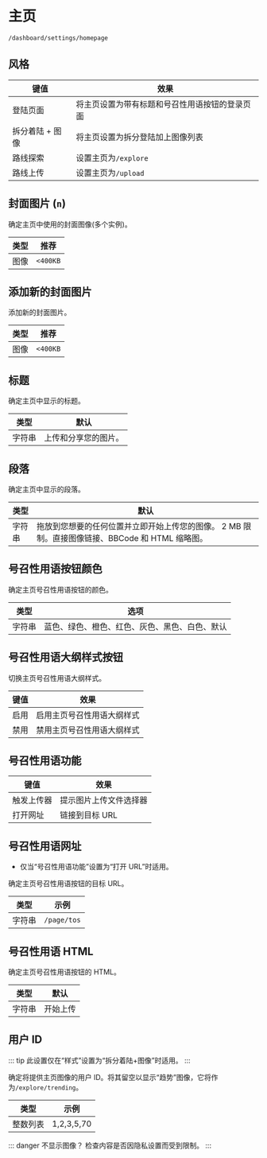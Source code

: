 # 主页

`/dashboard/settings/homepage`

## 风格

|键值 |效果|
| --------------- | -------------------------------------------------- |
|登陆页面 |将主页设置为带有标题和号召性用语按钮的登录页面 |
|拆分着陆 + 图像 |将主页设置为拆分登陆加上图像列表 |
|路线探索 |设置主页为`/explore` |
|路线上传 |设置主页为`/upload` |

## 封面图片 (`n`)

确定主页中使用的封面图像(多个实例)。

|类型 |推荐 |
| ----- | ----------- |
|图像 | `<400KB` |

## 添加新的封面图片

添加新的封面图片。

|类型 |推荐 |
| ----- | ----------- |
|图像 | `<400KB` |

## 标题

确定主页中显示的标题。

|类型 |默认 |
| ------ | ----------------------------- |
|字符串 |上传和分享您的图片。 |

## 段落

确定主页中显示的段落。

|类型 |默认 |
| ------ | ----------------------------------------------------------------------------------- |
|字符串 |拖放到您想要的任何位置并立即开始上传您的图像。 2 MB 限制。直接图像链接、BBCode 和 HTML 缩略图。 |

## 号召性用语按钮颜色

确定主页号召性用语按钮的颜色。

|类型 |选项 |
| ------ | ----------------------------------------------- |
|字符串 |蓝色、绿色、橙色、红色、灰色、黑色、白色、默认 |

## 号召性用语大纲样式按钮

切换主页号召性用语大纲样式。

|键值 |效果|
| -------- | --------------------------------------------- |
|启用|启用主页号召性用语大纲样式 |
|禁用|禁用主页号召性用语大纲样式 |

## 号召性用语功能

|键值 |效果|
| ---------------- | ------------------------------- |
|触发上传器 |提示图片上传文件选择器|
|打开网址 |链接到目标 URL |

## 号召性用语网址

* 仅当“号召性用语功能”设置为“打开 URL”时适用。

确定主页号召性用语按钮的目标 URL。

|类型 |示例 |
| ------ | ----------- |
|字符串 | `/page/tos` |

## 号召性用语 HTML

确定主页号召性用语按钮的 HTML。

|类型 |默认 |
| ------ | --------------- |
|字符串 |开始上传 |

## 用户 ID

::: tip
此设置仅在“样式”设置为“拆分着陆+图像”时适用。
:::

确定将提供主页图像的用户 ID。将其留空以显示“趋势”图像，它将作为`/explore/trending`。

|类型 |示例 |
| ------------- | ---------- |
|整数列表 | 1,2,3,5,70 |

::: danger 不显示图像？
检查内容是否因隐私设置而受到限制。
:::
